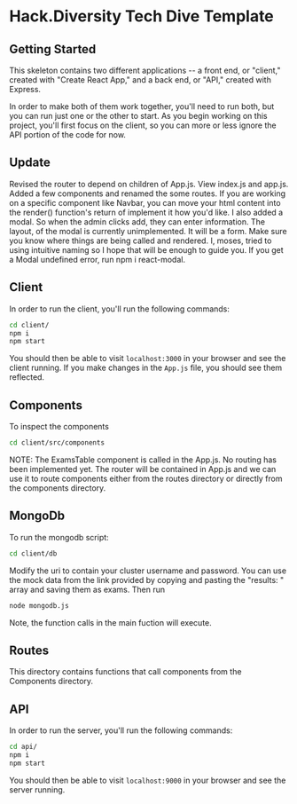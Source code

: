 # Hack.Diversity Tech Dive Template

## Getting Started

This skeleton contains two different applications -- a front end, or "client," created with "Create React App," and a back end, or "API," created with Express. 

In order to make both of them work together, you'll need to run both, but you can run just one or the other to start. As you begin working on this project, you'll first focus on the client, so you can more or less ignore the API portion of the code for now.

## Update
Revised the router to depend on children of App.js. View index.js and app.js. 
Added a few components and renamed the some routes.
If you are working on a specific component like Navbar, you can move your html content into the render() function's return of implement it how you'd like.
I also added a modal. So when the admin clicks add, they can enter information. The layout, of the modal is currently unimplemented. It will be a form. 
Make sure you know where things are being called and rendered. I, moses, tried to using intuitive naming so I hope that will be enough to guide you. 
If you get a Modal undefined error, run npm i react-modal. 

## Client
In order to run the client, you'll run the following commands:

```bash
cd client/
npm i
npm start
```

You should then be able to visit `localhost:3000` in your browser and see the client running. If you make changes in the `App.js` file, you should see them reflected.

## Components
To inspect the components
```bash
cd client/src/components
```
NOTE: The ExamsTable component is called in the App.js. No routing has been implemented yet. The router will be contained in App.js and we can use it to route components either from the routes directory or directly from the components directory.

## MongoDb
To run the mongodb script:
```bash
cd client/db
```
Modify the uri to contain your cluster username and password. You can use the mock data from the link provided by copying and pasting the "results: " array and saving them as exams. Then run  
```bash
node mongodb.js 
```
Note, the function calls in the main fuction will execute. 

## Routes
This directory contains functions that call components from the Components directory. 
## API
In order to run the server, you'll run the following commands:

```bash
cd api/
npm i
npm start
```

You should then be able to visit `localhost:9000` in your browser and see the server running.



